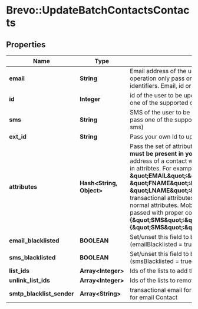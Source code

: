 # Brevo::UpdateBatchContactsContacts

## Properties
Name | Type | Description | Notes
------------ | ------------- | ------------- | -------------
**email** | **String** | Email address of the user to be updated (For each operation only pass one of the supported contact identifiers. Email, id or sms) | [optional] 
**id** | **Integer** | id of the user to be updated (For each operation only pass one of the supported contact identifiers. Email, id or sms) | [optional] 
**sms** | **String** | SMS of the user to be updated (For each operation only pass one of the supported contact identifiers. Email, id or sms) | [optional] 
**ext_id** | **String** | Pass your own Id to update ext_id of a contact. | [optional] 
**attributes** | **Hash&lt;String, Object&gt;** | Pass the set of attributes to be updated. **These attributes must be present in your account**. To update existing email address of a contact with the new one please pass EMAIL in attribtes. For example, **{ \&quot;EMAIL\&quot;:\&quot;newemail@domain.com\&quot;, \&quot;FNAME\&quot;:\&quot;Ellie\&quot;, \&quot;LNAME\&quot;:\&quot;Roger\&quot;}**. Keep in mind transactional attributes can be updated the same way as normal attributes. Mobile Number in **SMS** field should be passed with proper country code. For example: **{\&quot;SMS\&quot;:\&quot;+91xxxxxxxxxx\&quot;} or {\&quot;SMS\&quot;:\&quot;0091xxxxxxxxxx\&quot;}**  | [optional] 
**email_blacklisted** | **BOOLEAN** | Set/unset this field to blacklist/allow the contact for emails (emailBlacklisted &#x3D; true) | [optional] 
**sms_blacklisted** | **BOOLEAN** | Set/unset this field to blacklist/allow the contact for SMS (smsBlacklisted &#x3D; true) | [optional] 
**list_ids** | **Array&lt;Integer&gt;** | Ids of the lists to add the contact to | [optional] 
**unlink_list_ids** | **Array&lt;Integer&gt;** | Ids of the lists to remove the contact from | [optional] 
**smtp_blacklist_sender** | **Array&lt;String&gt;** | transactional email forbidden sender for contact. Use only for email Contact | [optional] 


